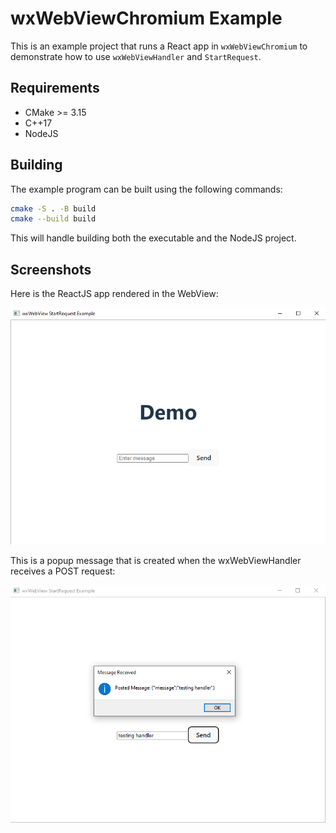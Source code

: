 # wxWebViewChromium Example

This is an example project that runs a React app in `wxWebViewChromium` 
to demonstrate how to use `wxWebViewHandler` and `StartRequest`.

## Requirements

+ CMake >= 3.15
+ C++17
+ NodeJS

## Building

The example program can be built using the following commands:

```bash
cmake -S . -B build
cmake --build build
```

This will handle building both the executable and the NodeJS project.

## Screenshots

Here is the ReactJS app rendered in the WebView:

![Basic Window](images/image0.png)

This is a popup message that is created when the wxWebViewHandler receives a POST request:

![Post Message](images/image1.png)